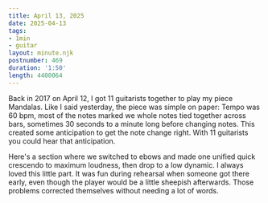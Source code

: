 ```yaml
---
title: April 13, 2025
date: 2025-04-13
tags:
- 1min
- guitar
layout: minute.njk
postnumber: 469
duration: '1:50'
length: 4400064
---
```

Back in 2017 on April 12, I got 11 guitarists together to play my piece Mandalas. Like I said yesterday, the piece was simple on paper: Tempo was 60 bpm, most of the notes marked we whole notes tied together across bars, sometimes 30 seconds to a minute long before changing notes. This created some anticipation to get the note change right.  With 11 guitarists you could hear that anticipation. 

Here's a section where we switched to ebows and made one unified quick crescendo to maximum loudness, then drop to a low dynamic. I always loved this little part. It was fun during rehearsal when someone got there early, even though the player would be a little sheepish afterwards. Those problems corrected themselves without needing a lot of words.  